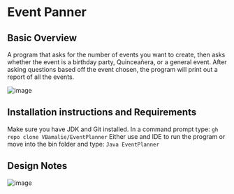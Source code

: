 # Event Panner

## Basic Overview
A program that asks for the number of events you want to create, then asks whether the event is a birthday party, Quinceañera, or a general event. After asking questions based off the event chosen, the program will print out a report of all the events.

![image](https://github.com/VBamalie/EventPlanner/assets/101467130/b40b23b4-6b7e-48cc-8b9b-2d3c40a6bf39)

## Installation instructions and Requirements
Make sure you have JDK and Git installed. 
In a command prompt type:
```gh repo clone VBamalie/EventPlanner```
 Either use and IDE to run the program or move into the bin folder and type:
 ```Java EventPlanner```
 ## Design Notes
 
 ![image](https://github.com/VBamalie/EventPlanner/assets/101467130/f2c0228a-dc90-4e7e-beca-bc05a301b99f)
 
